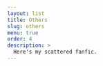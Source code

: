 ```yaml
---
layout: list
title: Others
slug: others
menu: true
order: 4
description: >
  Here's my scattered fanfic.
---
```

